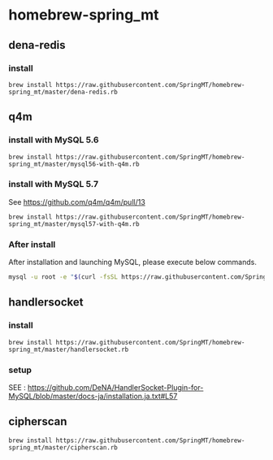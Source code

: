 # homebrew-spring_mt
## dena-redis
### install

```
brew install https://raw.githubusercontent.com/SpringMT/homebrew-spring_mt/master/dena-redis.rb
```

## q4m
### install with MySQL 5.6

```
brew install https://raw.githubusercontent.com/SpringMT/homebrew-spring_mt/master/mysql56-with-q4m.rb
```
### install with MySQL 5.7
See https://github.com/q4m/q4m/pull/13

```
brew install https://raw.githubusercontent.com/SpringMT/homebrew-spring_mt/master/mysql57-with-q4m.rb
```

### After install

After installation and launching MySQL, please execute below commands.

```bash
mysql -u root -e "$(curl -fsSL https://raw.githubusercontent.com/SpringMT/homebrew-spring_mt/master/q4m_install.sql)"
```

## handlersocket
### install

```
brew install https://raw.githubusercontent.com/SpringMT/homebrew-spring_mt/master/handlersocket.rb
```

### setup
SEE : https://github.com/DeNA/HandlerSocket-Plugin-for-MySQL/blob/master/docs-ja/installation.ja.txt#L57

## cipherscan

```
brew install https://raw.githubusercontent.com/SpringMT/homebrew-spring_mt/master/cipherscan.rb
```
